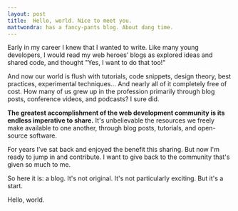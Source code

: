 ```yaml
---
layout: post
title:  Hello, world. Nice to meet you.
mattwondra: has a fancy-pants blog. About dang time.
---
```


<p class="standout">Early in my career I knew that I wanted to write. Like many young developers, I would read my web heroes’ blogs as explored ideas and shared code, and thought "Yes, I want to do that too!"</p>

And now our world is flush with tutorials, code snippets, design theory, best practices, experimental techniques... And nearly all of it completely free of cost. How many of us grew up in the profession primarily through blog posts, conference videos, and podcasts? I sure did.

**The greatest accomplishment of the web development community is its endless imperative to share.** It's unbelievable the resources we freely make available to one another, through blog posts, tutorials, and open-source software.

For years I’ve sat back and enjoyed the benefit this sharing. But now I'm ready to jump in and contribute. I want to give back to the community that's given so much to me.

So here it is: a blog. It's not original. It's not particularly exciting. But it's a start.


Hello, world.